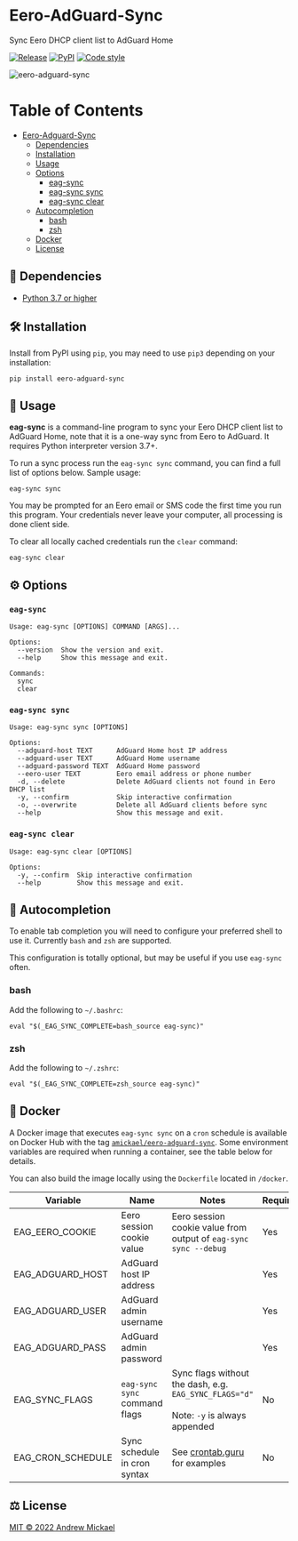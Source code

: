 # Eero-AdGuard-Sync
Sync Eero DHCP client list to AdGuard Home

[![Release](https://github.com/amickael/eero-adguard-sync/actions/workflows/python-publish.yml/badge.svg)](https://github.com/amickael/eero-adguard-sync/actions/workflows/python-publish.yml)
[![PyPI](https://img.shields.io/pypi/v/eero-adguard-sync?color=blue)](https://pypi.org/project/eero-adguard-sync/)
[![Code style](https://img.shields.io/badge/code%20style-black-black)](https://github.com/psf/black)


![eero-adguard-sync](https://repository-images.githubusercontent.com/445873210/a0dcb692-fe53-4e6e-83a9-4507664080c1)

Table of Contents
=================
* [Eero-Adguard-Sync](#eero-adguard-sync)
   * [Dependencies](#-dependencies)
   * [Installation](#️-installation)
   * [Usage](#-usage)
   * [Options](#️-options)
      * [eag-sync](#eag-sync)
      * [eag-sync sync](#eag-sync-sync)
      * [eag-sync clear](#eag-sync-clear)
   * [Autocompletion](#-autocompletion)
      * [bash](#bash)
      * [zsh](#zsh)
   * [Docker](#-docker)
   * [License](#️-license)

## 👶 Dependencies
* [Python 3.7 or higher](https://www.python.org/downloads/)

## 🛠️ Installation
Install from PyPI using `pip`, you may need to use `pip3` depending on your installation:
```shell
pip install eero-adguard-sync
```

## 🚀 Usage
**eag-sync** is a command-line program to sync your Eero DHCP client list to AdGuard Home, note that it is a one-way sync from Eero to AdGuard. It requires Python interpreter version 3.7+.

To run a sync process run the `eag-sync sync` command, you can find a full list of options below. Sample usage:
```shell
eag-sync sync
```

You may be prompted for an Eero email or SMS code the first time you run this program. Your credentials never leave your computer, all processing is done client side.

To clear all locally cached credentials run the `clear` command:
```shell
eag-sync clear
```


## ⚙️ Options
### `eag-sync`
```
Usage: eag-sync [OPTIONS] COMMAND [ARGS]...

Options:
  --version  Show the version and exit.
  --help     Show this message and exit.

Commands:
  sync
  clear
```

### `eag-sync sync`
```
Usage: eag-sync sync [OPTIONS]

Options:
  --adguard-host TEXT      AdGuard Home host IP address
  --adguard-user TEXT      AdGuard Home username
  --adguard-password TEXT  AdGuard Home password
  --eero-user TEXT         Eero email address or phone number
  -d, --delete             Delete AdGuard clients not found in Eero DHCP list
  -y, --confirm            Skip interactive confirmation
  -o, --overwrite          Delete all AdGuard clients before sync
  --help                   Show this message and exit.
```

### `eag-sync clear`
```
Usage: eag-sync clear [OPTIONS]

Options:
  -y, --confirm  Skip interactive confirmation
  --help         Show this message and exit.
```

## 🔮 Autocompletion
To enable tab completion you will need to configure your preferred shell to use it. Currently `bash` and `zsh` are supported.

This configuration is totally optional, but may be useful if you use `eag-sync` often.

### bash
Add the following to `~/.bashrc`:
```shell
eval "$(_EAG_SYNC_COMPLETE=bash_source eag-sync)"
```

### zsh
Add the following to `~/.zshrc`:
```shell
eval "$(_EAG_SYNC_COMPLETE=zsh_source eag-sync)"
```

## 🐋 Docker
A Docker image that executes `eag-sync sync` on a `cron` schedule is available on Docker Hub with the tag [`amickael/eero-adguard-sync`](https://hub.docker.com/repository/docker/amickael/eero-adguard-sync). Some environment variables are required when running a container, see the table below for details.

You can also build the image locally using the `Dockerfile` located in `/docker`.

**Variable**|**Name**|**Notes**|**Required**|**Default**
-----|-----|-----|-----|-----
EAG\_EERO\_COOKIE|Eero session cookie value|Eero session cookie value from output of `eag-sync sync --debug`|Yes| 
EAG\_ADGUARD\_HOST|AdGuard host IP address| |Yes| 
EAG\_ADGUARD\_USER|AdGuard admin username| |Yes| 
EAG\_ADGUARD\_PASS|AdGuard admin password| |Yes| 
EAG\_SYNC\_FLAGS|`eag-sync` `sync` command flags|Sync flags without the dash, e.g. `EAG_SYNC_FLAGS="d"`<br><br>Note: `-y` is always appended|No|-y
EAG\_CRON\_SCHEDULE|Sync schedule in cron syntax|See [crontab.guru](https://crontab.guru) for examples|No|`0 0 * * *`


## ⚖️ License
[MIT © 2022 Andrew Mickael](https://github.com/amickael/eero-adguard-sync/blob/master/LICENSE)
